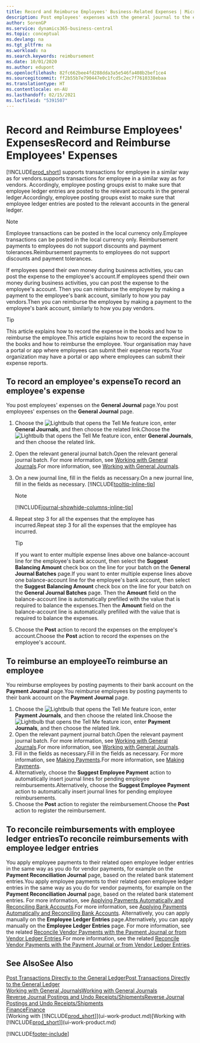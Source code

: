 ```yaml
---
title: Record and Reimburse Employees' Business-Related Expenses | Microsoft Docs
description: Post employees' expenses with the general journal to the employee's account and later post a payment to the employee's bank account to reimburse for the business-related expense.
author: SorenGP
ms.service: dynamics365-business-central
ms.topic: conceptual
ms.devlang: na
ms.tgt_pltfrm: na
ms.workload: na
ms.search.keywords: reimbursement
ms.date: 10/01/2020
ms.author: edupont
ms.openlocfilehash: 82fc662bee4fd288dda3a5e546fa408b2bef1ce4
ms.sourcegitcommit: ff2b55b7e790447e0c1fcd5c2ec7f7610338ebaa
ms.translationtype: HT
ms.contentlocale: en-AU
ms.lasthandoff: 02/15/2021
ms.locfileid: "5391507"
---
```

# <a name="record-and-reimburse-employees-expenses"></a><span data-ttu-id="ccce8-103">Record and Reimburse Employees' Expenses</span><span class="sxs-lookup"><span data-stu-id="ccce8-103">Record and Reimburse Employees' Expenses</span></span>

[!INCLUDE[prod_short](includes/prod_short.md)] <span data-ttu-id="ccce8-104">supports transactions for employee in a similar way as for vendors.</span><span class="sxs-lookup"><span data-stu-id="ccce8-104">supports transactions for employee in a similar way as for vendors.</span></span> <span data-ttu-id="ccce8-105">Accordingly, employee posting groups exist to make sure that employee ledger entries are posted to the relevant accounts in the general ledger.</span><span class="sxs-lookup"><span data-stu-id="ccce8-105">Accordingly, employee posting groups exist to make sure that employee ledger entries are posted to the relevant accounts in the general ledger.</span></span>

> [!NOTE]  
> <span data-ttu-id="ccce8-106">Employee transactions can be posted in the local currency only.</span><span class="sxs-lookup"><span data-stu-id="ccce8-106">Employee transactions can be posted in the local currency only.</span></span> <span data-ttu-id="ccce8-107">Reimbursement payments to employees do not support discounts and payment tolerances.</span><span class="sxs-lookup"><span data-stu-id="ccce8-107">Reimbursement payments to employees do not support discounts and payment tolerances.</span></span>

<span data-ttu-id="ccce8-108">If employees spend their own money during business activities, you can post the expense to the employee's account.</span><span class="sxs-lookup"><span data-stu-id="ccce8-108">If employees spend their own money during business activities, you can post the expense to the employee's account.</span></span> <span data-ttu-id="ccce8-109">Then you can reimburse the employee by making a payment to the employee's bank account, similarly to how you pay vendors.</span><span class="sxs-lookup"><span data-stu-id="ccce8-109">Then you can reimburse the employee by making a payment to the employee's bank account, similarly to how you pay vendors.</span></span>  

> [!TIP]
> <span data-ttu-id="ccce8-110">This article explains how to record the expense in the books and how to reimburse the employee.</span><span class="sxs-lookup"><span data-stu-id="ccce8-110">This article explains how to record the expense in the books and how to reimburse the employee.</span></span> <span data-ttu-id="ccce8-111">Your organisation may have a portal or app where employees can submit their expense reports.</span><span class="sxs-lookup"><span data-stu-id="ccce8-111">Your organization may have a portal or app where employees can submit their expense reports.</span></span>

## <a name="to-record-an-employees-expense"></a><span data-ttu-id="ccce8-112">To record an employee's expense</span><span class="sxs-lookup"><span data-stu-id="ccce8-112">To record an employee's expense</span></span>
<span data-ttu-id="ccce8-113">You post employees' expenses on the **General Journal** page.</span><span class="sxs-lookup"><span data-stu-id="ccce8-113">You post employees' expenses on the **General Journal** page.</span></span>
1. <span data-ttu-id="ccce8-114">Choose the ![Lightbulb that opens the Tell Me feature](media/ui-search/search_small.png "Tell me what you want to do") icon, enter **General Journals**, and then choose the related link.</span><span class="sxs-lookup"><span data-stu-id="ccce8-114">Choose the ![Lightbulb that opens the Tell Me feature](media/ui-search/search_small.png "Tell me what you want to do") icon, enter **General Journals**, and then choose the related link.</span></span>
2. <span data-ttu-id="ccce8-115">Open the relevant general journal batch.</span><span class="sxs-lookup"><span data-stu-id="ccce8-115">Open the relevant general journal batch.</span></span> <span data-ttu-id="ccce8-116">For more information, see [Working with General Journals](ui-work-general-journals.md).</span><span class="sxs-lookup"><span data-stu-id="ccce8-116">For more information, see [Working with General Journals](ui-work-general-journals.md).</span></span>
3. <span data-ttu-id="ccce8-117">On a new journal line, fill in the fields as necessary.</span><span class="sxs-lookup"><span data-stu-id="ccce8-117">On a new journal line, fill in the fields as necessary.</span></span> [!INCLUDE[tooltip-inline-tip](includes/tooltip-inline-tip_md.md)]    

    > [!NOTE]
    > [!INCLUDE[journal-showhide-columns-inline-tip](includes/journal-showhide-columns-inline-tip.md)]
4. <span data-ttu-id="ccce8-118">Repeat step 3 for all the expenses that the employee has incurred.</span><span class="sxs-lookup"><span data-stu-id="ccce8-118">Repeat step 3 for all the expenses that the employee has incurred.</span></span>

    > [!TIP]  
    > <span data-ttu-id="ccce8-119">If you want to enter multiple expense lines above one balance-account line for the employee's bank account, then select the **Suggest Balancing Amount** check box on the line for your batch on the **General Journal Batches** page.</span><span class="sxs-lookup"><span data-stu-id="ccce8-119">If you want to enter multiple expense lines above one balance-account line for the employee's bank account, then select the **Suggest Balancing Amount** check box on the line for your batch on the **General Journal Batches** page.</span></span> <span data-ttu-id="ccce8-120">Then the **Amount** field on the balance-account line is automatically prefilled with the value that is required to balance the expenses.</span><span class="sxs-lookup"><span data-stu-id="ccce8-120">Then the **Amount** field on the balance-account line is automatically prefilled with the value that is required to balance the expenses.</span></span>
5. <span data-ttu-id="ccce8-121">Choose the **Post** action to record the expenses on the employee's account.</span><span class="sxs-lookup"><span data-stu-id="ccce8-121">Choose the **Post** action to record the expenses on the employee's account.</span></span>

## <a name="to-reimburse-an-employee"></a><span data-ttu-id="ccce8-122">To reimburse an employee</span><span class="sxs-lookup"><span data-stu-id="ccce8-122">To reimburse an employee</span></span>
<span data-ttu-id="ccce8-123">You reimburse employees by posting payments to their bank account on the **Payment Journal** page.</span><span class="sxs-lookup"><span data-stu-id="ccce8-123">You reimburse employees by posting payments to their bank account on the **Payment Journal** page.</span></span>
1. <span data-ttu-id="ccce8-124">Choose the ![Lightbulb that opens the Tell Me feature](media/ui-search/search_small.png "Tell me what you want to do") icon, enter **Payment Journals**, and then choose the related link.</span><span class="sxs-lookup"><span data-stu-id="ccce8-124">Choose the ![Lightbulb that opens the Tell Me feature](media/ui-search/search_small.png "Tell me what you want to do") icon, enter **Payment Journals**, and then choose the related link.</span></span>
2. <span data-ttu-id="ccce8-125">Open the relevant payment journal batch.</span><span class="sxs-lookup"><span data-stu-id="ccce8-125">Open the relevant payment journal batch.</span></span> <span data-ttu-id="ccce8-126">For more information, see [Working with General Journals](ui-work-general-journals.md).</span><span class="sxs-lookup"><span data-stu-id="ccce8-126">For more information, see [Working with General Journals](ui-work-general-journals.md).</span></span>
3. <span data-ttu-id="ccce8-127">Fill in the fields as necessary.</span><span class="sxs-lookup"><span data-stu-id="ccce8-127">Fill in the fields as necessary.</span></span> <span data-ttu-id="ccce8-128">For more information, see [Making Payments](payables-make-payments.md).</span><span class="sxs-lookup"><span data-stu-id="ccce8-128">For more information, see [Making Payments](payables-make-payments.md).</span></span>
4. <span data-ttu-id="ccce8-129">Alternatively, choose the **Suggest Employee Payment** action to automatically insert journal lines for pending employee reimbursements.</span><span class="sxs-lookup"><span data-stu-id="ccce8-129">Alternatively, choose the **Suggest Employee Payment** action to automatically insert journal lines for pending employee reimbursements.</span></span>
5. <span data-ttu-id="ccce8-130">Choose the **Post** action to register the reimbursement.</span><span class="sxs-lookup"><span data-stu-id="ccce8-130">Choose the **Post** action to register the reimbursement.</span></span>  

## <a name="to-reconcile-reimbursements-with-employee-ledger-entries"></a><span data-ttu-id="ccce8-131">To reconcile reimbursements with employee ledger entries</span><span class="sxs-lookup"><span data-stu-id="ccce8-131">To reconcile reimbursements with employee ledger entries</span></span>
<span data-ttu-id="ccce8-132">You apply employee payments to their related open employee ledger entries in the same way as you do for vendor payments, for example on the **Payment Reconciliation Journal** page, based on the related bank statement entries.</span><span class="sxs-lookup"><span data-stu-id="ccce8-132">You apply employee payments to their related open employee ledger entries in the same way as you do for vendor payments, for example on the **Payment Reconciliation Journal** page, based on the related bank statement entries.</span></span> <span data-ttu-id="ccce8-133">For more information, see [Applying Payments Automatically and Reconciling Bank Accounts](receivables-apply-payments-auto-reconcile-bank-accounts.md).</span><span class="sxs-lookup"><span data-stu-id="ccce8-133">For more information, see [Applying Payments Automatically and Reconciling Bank Accounts](receivables-apply-payments-auto-reconcile-bank-accounts.md).</span></span> <span data-ttu-id="ccce8-134">Alternatively, you can apply manually on the **Employee Ledger Entries** page.</span><span class="sxs-lookup"><span data-stu-id="ccce8-134">Alternatively, you can apply manually on the **Employee Ledger Entries** page.</span></span> <span data-ttu-id="ccce8-135">For more information, see the related [Reconcile Vendor Payments with the Payment Journal or from Vendor Ledger Entries](payables-how-apply-purchase-transactions-manually.md).</span><span class="sxs-lookup"><span data-stu-id="ccce8-135">For more information, see the related [Reconcile Vendor Payments with the Payment Journal or from Vendor Ledger Entries](payables-how-apply-purchase-transactions-manually.md).</span></span>  

## <a name="see-also"></a><span data-ttu-id="ccce8-136">See Also</span><span class="sxs-lookup"><span data-stu-id="ccce8-136">See Also</span></span>
[<span data-ttu-id="ccce8-137">Post Transactions Directly to the General Ledger</span><span class="sxs-lookup"><span data-stu-id="ccce8-137">Post Transactions Directly to the General Ledger</span></span>](finance-how-post-transactions-directly.md)  
[<span data-ttu-id="ccce8-138">Working with General Journals</span><span class="sxs-lookup"><span data-stu-id="ccce8-138">Working with General Journals</span></span>](ui-work-general-journals.md)  
[<span data-ttu-id="ccce8-139">Reverse Journal Postings and Undo Receipts/Shipments</span><span class="sxs-lookup"><span data-stu-id="ccce8-139">Reverse Journal Postings and Undo Receipts/Shipments</span></span>](finance-how-reverse-journal-posting.md)  
[<span data-ttu-id="ccce8-140">Finance</span><span class="sxs-lookup"><span data-stu-id="ccce8-140">Finance</span></span>](finance.md)  
<span data-ttu-id="ccce8-141">[Working with [!INCLUDE[prod_short](includes/prod_short.md)]](ui-work-product.md)</span><span class="sxs-lookup"><span data-stu-id="ccce8-141">[Working with [!INCLUDE[prod_short](includes/prod_short.md)]](ui-work-product.md)</span></span>  


[!INCLUDE[footer-include](includes/footer-banner.md)]